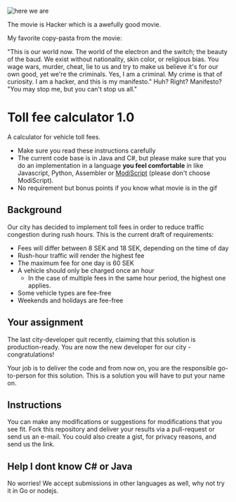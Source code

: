 ![here we are](https://media.giphy.com/media/FnGJfc18tDDHy/giphy.gif)

The movie is Hacker which is a awefully good movie.

My favorite copy-pasta from the movie:

"This is our world now. The world of the electron and the switch; the beauty of the baud. We exist without nationality, skin color, or religious bias. You wage wars, murder, cheat, lie to us and try to make us believe it's for our own good, yet we're the criminals. Yes, I am a criminal. My crime is that of curiosity. I am a hacker, and this is my manifesto." Huh? Right? Manifesto? "You may stop me, but you can't stop us all."

# Toll fee calculator 1.0
A calculator for vehicle toll fees.

* Make sure you read these instructions carefully
* The current code base is in Java and C#, but please make sure that you do an implementation in a language **you feel comfortable** in like Javascript, Python, Assembler or [ModiScript](https://en.wikipedia.org/wiki/ModiScript) (please don't choose ModiScript).
* No requirement but bonus points if you know what movie is in the gif

## Background
Our city has decided to implement toll fees in order to reduce traffic congestion during rush hours.
This is the current draft of requirements:

* Fees will differ between 8 SEK and 18 SEK, depending on the time of day
* Rush-hour traffic will render the highest fee
* The maximum fee for one day is 60 SEK
* A vehicle should only be charged once an hour
  * In the case of multiple fees in the same hour period, the highest one applies.
* Some vehicle types are fee-free
* Weekends and holidays are fee-free

## Your assignment
The last city-developer quit recently, claiming that this solution is production-ready.
You are now the new developer for our city - congratulations!

Your job is to deliver the code and from now on, you are the responsible go-to-person for this solution. This is a solution you will have to put your name on.

## Instructions
You can make any modifications or suggestions for modifications that you see fit. Fork this repository and deliver your results via a pull-request or send us an e-mail. You could also create a gist, for privacy reasons, and send us the link.

## Help I dont know C# or Java
No worries! We accept submissions in other languages as well, why not try it in Go or nodejs.
